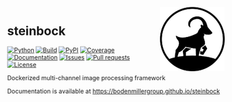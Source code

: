 <img src="docs/img/steinbock.png" align="right" alt="Logo" width="150" />

# steinbock

<a href="#"><img alt="Python" src="https://img.shields.io/pypi/pyversions/steinbock"></a>
<a href="https://github.com/BodenmillerGroup/steinbock/pkgs/container/steinbock" alt="Build"><img alt="Build" src="https://img.shields.io/github/workflow/status/BodenmillerGroup/steinbock/build?label=build"></a>
<a href="https://pypi.org/project/steinbock" alt="PyPI"><img alt="PyPI" src="https://img.shields.io/pypi/v/steinbock"></a>
<a href="#"><img alt="Coverage" src="https://img.shields.io/codecov/c/github/BodenmillerGroup/steinbock"></a>
<a href="https://bodenmillergroup.github.io/steinbock" alt="Documentation"><img alt="Documentation" src="https://img.shields.io/github/workflow/status/BodenmillerGroup/steinbock/docs?label=docs"></a>
<a href="https://github.com/BodenmillerGroup/steinbock/issues" alt="Issues"><img alt="Issues" src="https://img.shields.io/github/issues/BodenmillerGroup/steinbock"></a>
<a href="https://github.com/BodenmillerGroup/steinbock/pulls" alt="Pull requests"><img alt="Pull requests" src="https://img.shields.io/github/issues-pr/BodenmillerGroup/steinbock"></a>
<a href="https://github.com/BodenmillerGroup/steinbock/blob/main/LICENSE" alt="License"><img alt="License" src="https://img.shields.io/github/license/BodenmillerGroup/steinbock"></a>

Dockerized multi-channel image processing framework

Documentation is available at https://bodenmillergroup.github.io/steinbock

